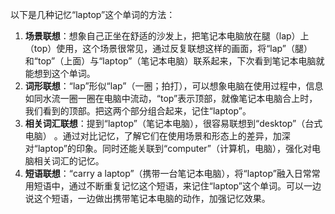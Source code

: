以下是几种记忆“laptop”这个单词的方法：
1. **场景联想**：想象自己正坐在舒适的沙发上，把笔记本电脑放在腿（lap）上（top）使用，这个场景很常见，通过反复联想这样的画面，将“lap”（腿）和“top”（上面）与“laptop”（笔记本电脑）联系起来，下次看到笔记本电脑就能想到这个单词。
2. **词形联想**：“lap”形似“lap”（一圈；拍打），可以想象电脑在使用过程中，信息如同水流一圈一圈在电脑中流动，“top”表示顶部，就像笔记本电脑合上时，我们看到的顶部。把这两个部分组合起来，记住“laptop”。
3. **相关词汇联想**：提到“laptop”（笔记本电脑），很容易联想到“desktop”（台式电脑） 。通过对比记忆，了解它们在使用场景和形态上的差异，加深对“laptop”的印象。同时还能关联到“computer”（计算机，电脑），强化对电脑相关词汇的记忆。 
4. **短语联想**：“carry a laptop”（携带一台笔记本电脑），将“laptop”融入日常常用短语中，通过不断重复记忆这个短语，来记住“laptop”这个单词。可以一边说这个短语，一边做出携带笔记本电脑的动作，加强记忆效果。 
